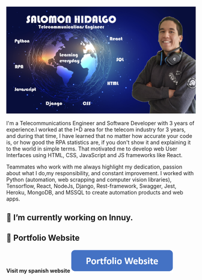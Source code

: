 ![I am GitHub Readme Generator's creator](https://github.com/Salomoncho/Salomoncho/blob/main/baner.png)

I'm a Telecommunications Engineer and Software Developer with 3 years of experience.I worked at the I+D area for the telecom industry for 3 years, and during that time, I have learned that no matter how accurate your code is, or how good the  RPA statistics are, if you don't show it and explaining it to the world in simple terms. That motivated me to develop web User Interfaces using HTML, CSS, JavaScript and JS frameworks like React.

Teammates who work with me always highlight my dedication, passion about what I do,my responsibility, and constant improvement. I worked with Python (automation, web scrapping and computer vision libraries), Tensorflow, React, NodeJs, Django, Rest-framework, Swagger, Jest, Heroku, MongoDB, and MSSQL to create automation products and web apps.

## 🔭 I’m currently working on Innuy.


## 💬 Portfolio Website
#### Visit my spanish website [<img src="https://github.com/Salomoncho/Salomoncho/blob/main/button.png" width="270"/>](https://salomonhidalgo.herokuapp.com/portfolio_website/)

<!--
I made this project just for fun, it allows you to create nice and simple GitHub Readme files that you can copy/paste and use in your profile.

Skills: VUE JS / REACT / JS / HTML / CSS

#- 🔭 I’m currently working on this page. 


[<img src='https://cdn.jsdelivr.net/npm/simple-icons@3.0.1/icons/github.svg' alt='github' height='40'>](https://github.com/Salomoncho)  [<img src='https://cdn.jsdelivr.net/npm/simple-icons@3.0.1/icons/linkedin.svg' alt='linkedin' height='40'>](https://www.linkedin.com/in/salomonh-hidalgob-brachor/)  



**Salomoncho/Salomoncho** is a ✨ _special_ ✨ repository because its `README.md` (this file) appears on your GitHub profile.

Here are some ideas to get you started:

- 🔭 I’m currently working on ...
- 🌱 I’m currently learning ...
- 👯 I’m looking to collaborate on ...
- 🤔 I’m looking for help with ...

- 📫 How to reach me: ...
- 😄 Pronouns: ...
- ⚡ Fun fact: ...
-->
